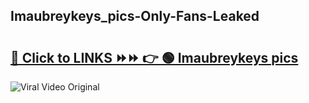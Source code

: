 
 ## Imaubreykeys_pics-Only-Fans-Leaked

# <h2><a href="https://clipsfans.com/Imaubreykeys_pics&ref=git">🔗 Click to LINKS ⏩⏩ 👉 🟢 Imaubreykeys pics </a></h2>

<a href="https://clipsfans.com/Imaubreykeys_pics&ref=git" rel="nofollow" data-target="animated-image.originalLink"><img src="https://i.ibb.co.com/xMMVF88/686577567.gif" alt="Viral Video Original" style="max-width: 100%; display: inline-block;" data-target="animated-image.originalImage"></a>
